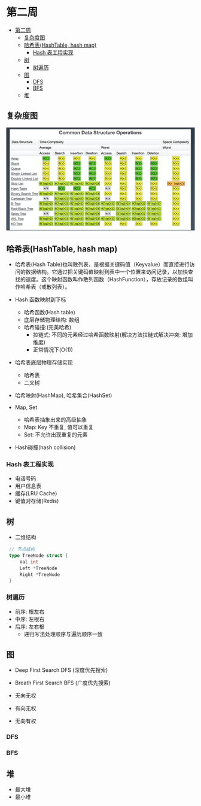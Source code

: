 # 第二周

- [第二周](#第二周)
  - [复杂度图](#复杂度图)
  - [哈希表(HashTable, hash map)](#哈希表hashtable-hash-map)
    - [Hash 表工程实现](#hash-表工程实现)
  - [树](#树)
    - [树遍历](#树遍历)
  - [图](#图)
    - [DFS](#dfs)
    - [BFS](#bfs)
  - [堆](#堆)


## 复杂度图

![复杂度图](imgs/pimg-2020-12-13-23-26-26.png)

## 哈希表(HashTable, hash map)
* 哈希表(Hash Table)也叫散列表，是根据关键码值（Keyvalue）而直接进行访问的数据结构。它通过把关键码值映射到表中一个位置来访问记录，以加快查找的速度。这个映射函数叫作散列函数（HashFunction），存放记录的数组叫作哈希表（或散列表）。

* Hash 函数映射到下标
  * 哈希函数(Hash table)
  * 底层存储物理结构: 数组
  * 哈希碰撞:(完美哈希)
    * 拉链式: 不同的元素经过哈希函数映射(解决方法拉链式解决冲突: 增加维度)
    * 正常情况下(O(1))

* 哈希表底层物理存储实现
  * 哈希表
  * 二叉树

*  哈希映射(HashMap), 哈希集合(HashSet)
* Map, Set
  * 哈希表抽象出来的高级抽象
  * Map: Key 不重复, 值可以重复
  * Set: 不允许出现重复的元素

* Hash碰撞(hash collision)

### Hash 表工程实现

* 电话号码
* 用户信息表
* 缓存(LRU Cache)
* 键值对存储(Redis)

## 树

* 二维结构

```go
 // 节点结构
 type TreeNode struct {
     Val int
     Left *TreeNode
     Right *TreeNode
 }
```

### 树遍历

* 前序: 根左右
* 中序: 左根右
* 后序: 左右根
  * 递归写法处理顺序与遍历顺序一致

## 图

* Deep First Search DFS (深度优先搜索)
* Breath First Search BFS (广度优先搜索)

* 无向无权
* 有向无权
* 无向有权

### DFS

### BFS

## 堆

* 最大堆
* 最小堆
